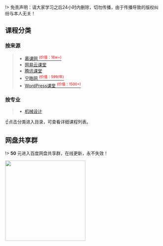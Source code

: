 
!> 免责声明：请大家学习之后24小时内删除，切勿传播，由于传播导致的版权纠纷与本人无关！
<!-- panels:start -->

<!-- div:title-panel -->

## 课程分类

<!-- div:left-panel -->

### 按来源

> - [慕课网 <sup style="color:red">(价值：16w+)<sup>](source/imooc.md)
> - [网易云课堂](source/163.md)
> - [腾讯课堂](source/keqq.md)
> - [宁皓网 <sup style="color:red">(价值：599/年)<sup>](source/keqq.md)
> - [WordPress课堂 <sup style="color:red">(价值：1500+)<sup>](https://www.wordpresskt.com/)

<!-- div:right-panel -->

### 按专业

> - [机械设计](category/mechanical.md) 

<!-- panels:end -->


:point_up:点击分类进入目录，可查看详细课程列表。
## 网盘共享群

!> **50** 元进入百度网盘共享群，在线更新，永不失效！

<img src="https://coolcourse.github.io/coolcourse/assets/baidu.png" width= "260" height="260">
